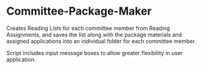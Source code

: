 # Committee-Package-Maker
Creates Reading Lists for each committee member from Reading Assignments, and saves the list along with the package materials and assigned applications into an individual folder for each committee member.

Script includes input message boxes to allow greater flexibility in user application.
